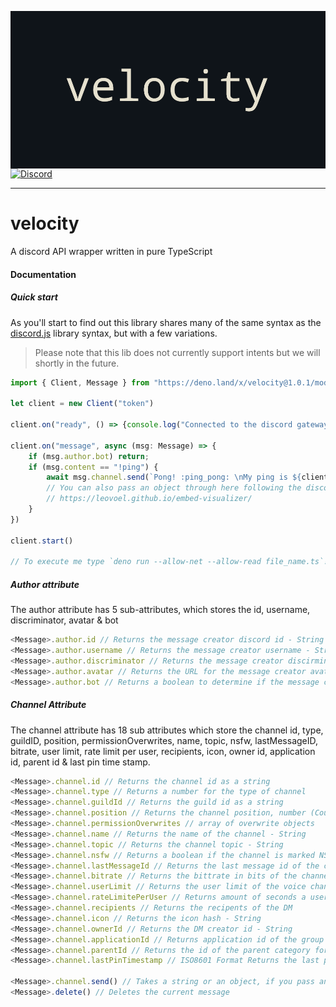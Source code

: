 <img align="center" src="./banner.png" alt="Velocity banner"><br>
<a align="center" href="https://discord.gg/ypTKwQU"><img src="https://discordapp.com/api/guilds/669092504121114644/widget.png?style=shield" alt="Discord" /></a>
<hr />

# velocity
A discord API wrapper written in pure TypeScript

#### Documentation

##### Quick start
As you'll start to find out this library shares many of the same syntax as the [discord.js](https://discord.js.org) library syntax, but with a few variations. 

> Please note that this lib does not currently support intents but we will shortly in the future.

```ts
import { Client, Message } from "https://deno.land/x/velocity@1.0.1/mod.ts"

let client = new Client("token")

client.on("ready", () => {console.log("Connected to the discord gateway!")})

client.on("message", async (msg: Message) => {
    if (msg.author.bot) return;
    if (msg.content == "!ping") {
        await msg.channel.send(`Pong! :ping_pong: \nMy ping is ${client.ping}ms...`) 
        // You can also pass an object through here following the discord embed structure or use our Embed Builder!
        // https://leovoel.github.io/embed-visualizer/
    }
})

client.start()

// To execute me type `deno run --allow-net --allow-read file_name.ts`!
```

##### Author attribute
The author attribute has 5 sub-attributes, which stores the id, username, discriminator, avatar & bot 

```ts
<Message>.author.id // Returns the message creator discord id - String
<Message>.author.username // Returns the message creator username - String
<Message>.author.discriminator // Returns the message creator discirminator - String
<Message>.author.avatar // Returns the URL for the message creator avatar - String
<Message>.author.bot // Returns a boolean to determine if the message creator is a bot or a client - Boolean
```

##### Channel Attribute
The channel attribute has 18 sub attributes which store the channel id, type, guildID, position, permissionOverwrites, name, topic, nsfw, lastMessageID, bitrate, user limit, rate limit per user, recipients, icon, owner id, application id, parent id & last pin time stamp.
```ts
<Message>.channel.id // Returns the channel id as a string
<Message>.channel.type // Returns a number for the type of channel
<Message>.channel.guildId // Returns the guild id as a string
<Message>.channel.position // Returns the channel position, number (Could be null)
<Message>.channel.permissionOverwrites // array of overwrite objects	explicit permission overwrites for members and roles
<Message>.channel.name // Returns the name of the channel - String
<Message>.channel.topic // Returns the channel topic - String
<Message>.channel.nsfw // Returns a boolean if the channel is marked NSFW
<Message>.channel.lastMessageId // Returns the last message id of the channel - string
<Message>.channel.bitrate // Returns the bittrate in bits of the channel (voice) - Intenger
<Message>.channel.userLimit // Returns the user limit of the voice channel - Integer
<Message>.channel.rateLimitePerUser // Returns amount of seconds a user has to wait before sending another message (0-21600); bots, as well as users with the permission manage_messages or manage_channel, are unaffected - Integer
<Message>.channel.recipients // Returns the recipents of the DM
<Message>.channel.icon // Returns the icon hash - String
<Message>.channel.ownerId // Returns the DM creator id - String
<Message>.channel.applicationId // Returns application id of the group DM creator if it is bot-created - String
<Message>.channel.parentId // Returns the id of the parent category for a channel (each parent category can contain up to 50 channels) - String
<Message>.channel.lastPinTimestamp // ISO8601 Format Returns the last pin timestamp of the current channel - String

<Message>.channel.send() // Takes a string or an object, if you pass an object it will assume you are sending an embed https://leovoel.github.io/embed-visualizer/
<Message>.delete() // Deletes the current message
```